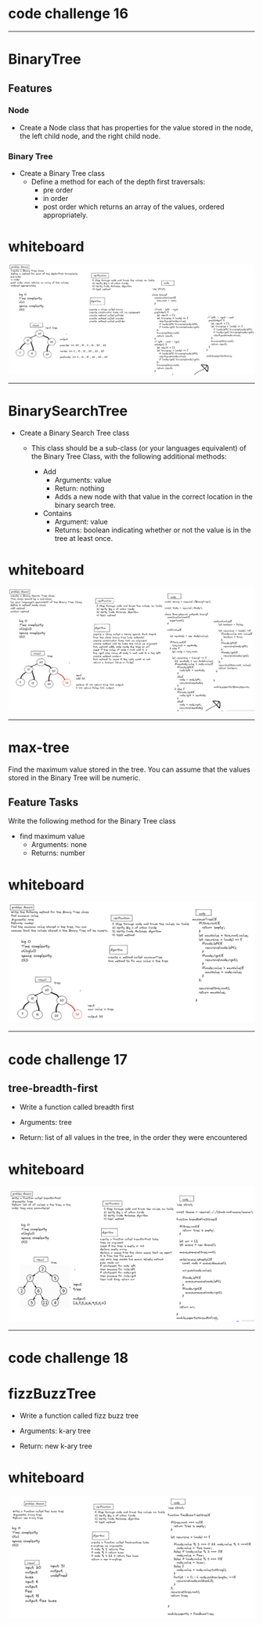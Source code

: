 # code challenge 16

------------------------

# BinaryTree 

## Features

### Node

- Create a Node class that has properties for the value stored in the node, the left child node, and the right child node.


### Binary Tree

- Create a Binary Tree class
     + Define a method for each of the depth first traversals:
         - pre order
         - in order
         - post order which returns an array of the values, ordered appropriately.

# whiteboard 

![binary tree](./imageWhiteBoard/codechallenge15.PNG)


-------------------------

# BinarySearchTree 

- Create a Binary Search Tree class

    - This class should be a sub-class (or your languages equivalent) of the Binary Tree Class, with the following additional methods:

        + Add
            - Arguments: value
            - Return: nothing
            - Adds a new node with that value in the correct location in the binary search tree.
        + Contains
            - Argument: value
            - Returns: boolean indicating whether or not the value is in the tree at least once.


# whiteboard  

![BinarySearchTree](./imageWhiteBoard/codechallenge15part2.PNG)


-------------------------

# max-tree

Find the maximum value stored in the tree. You can assume that the values stored in the Binary Tree will be numeric.

## Feature Tasks

Write the following method for the Binary Tree class

- find maximum value
     - Arguments: none
     - Returns: number


# whiteboard 

![max-tree](./imageWhiteBoard/challenge16.PNG)


------------------------

# code challenge 17

## tree-breadth-first

+ Write a function called breadth first

+ Arguments: tree

+ Return: list of all values in the tree, in the order they were encountered

# whiteboard 

![tree-breadth-first](./imageWhiteBoard/codechallenge17.PNG)

-------------------

# code challenge 18

# fizzBuzzTree 

+ Write a function called fizz buzz tree

+ Arguments: k-ary tree

+ Return: new k-ary tree

# whiteboard 

![fizzbuzztree](./imageWhiteBoard/challenge18.PNG)